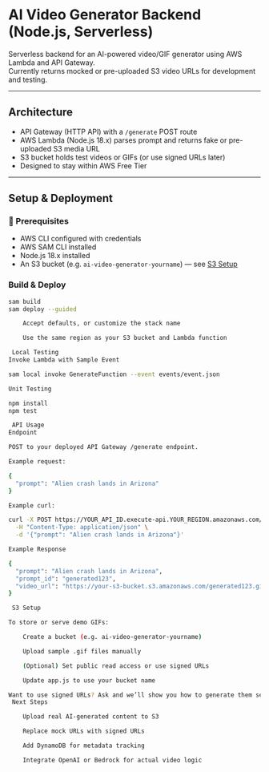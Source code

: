 # AI Video Generator Backend (Node.js, Serverless)

Serverless backend for an AI-powered video/GIF generator using AWS Lambda and API Gateway.  
Currently returns mocked or pre-uploaded S3 video URLs for development and testing.

---

##  Architecture

- API Gateway (HTTP API) with a `/generate` POST route  
- AWS Lambda (Node.js 18.x) parses prompt and returns fake or pre-uploaded S3 media URL  
- S3 bucket holds test videos or GIFs (or use signed URLs later)  
- Designed to stay within AWS Free Tier  

---

##  Setup & Deployment

### 🔧 Prerequisites

- AWS CLI configured with credentials  
- AWS SAM CLI installed  
- Node.js 18.x installed  
- An S3 bucket (e.g. `ai-video-generator-yourname`) — see [S3 Setup](#s3-setup)

###  Build & Deploy

```bash
sam build
sam deploy --guided

    Accept defaults, or customize the stack name

    Use the same region as your S3 bucket and Lambda function

 Local Testing
Invoke Lambda with Sample Event

sam local invoke GenerateFunction --event events/event.json

Unit Testing

npm install
npm test

 API Usage
Endpoint

POST to your deployed API Gateway /generate endpoint.

Example request:

{
  "prompt": "Alien crash lands in Arizona"
}

Example curl:

curl -X POST https://YOUR_API_ID.execute-api.YOUR_REGION.amazonaws.com/generate \
  -H "Content-Type: application/json" \
  -d '{"prompt": "Alien crash lands in Arizona"}'

Example Response

{
  "prompt": "Alien crash lands in Arizona",
  "prompt_id": "generated123",
  "video_url": "https://your-s3-bucket.s3.amazonaws.com/generated123.gif"
}

 S3 Setup

To store or serve demo GIFs:

    Create a bucket (e.g. ai-video-generator-yourname)

    Upload sample .gif files manually

    (Optional) Set public read access or use signed URLs

    Update app.js to use your bucket name

Want to use signed URLs? Ask and we’ll show you how to generate them securely in Lambda.
 Next Steps

    Upload real AI-generated content to S3

    Replace mock URLs with signed URLs

    Add DynamoDB for metadata tracking

    Integrate OpenAI or Bedrock for actual video logic
